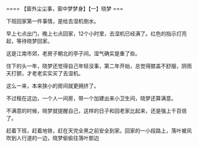 


==== 【窗外尘尘事，窗中梦梦身】【一】晓梦  ===


下班回家第一件事情，是给去湿机倒水。

早上七点出门，晚上七点回家，12个小时里，去湿机已经满了。红色的指示灯亮起，等待晓梦回家。

这是江南市郊，老房子朝北的亭子间。湿气确实是重了些。

住下的头一年，晓梦还觉得自己年轻没事，第二年开始，总觉得膝盖不舒服，阴雨天打颤，才老老实实买了去湿机。

这么一来，本来狭小的房间就更拥挤了。

不过租在这边，一个人一间房，带一个加建出来小卫生间，晓梦还算满意。

不满意的时候，晓梦就提醒自己，这样的日子和回老家比起来，还是强上千百倍了。

赶着下班，赶着地铁，赶在天完全黑之前安全到家。回家的一小段路上，落叶被风吹到人行道的一边，晓梦偷偷往落叶那边
